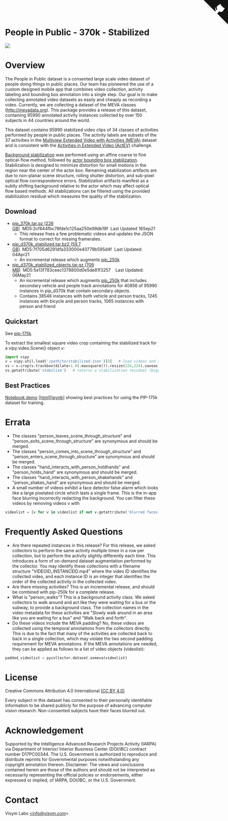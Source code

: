 <a href="https://github.com/visym/collector" class="github-corner" aria-label="View source on GitHub"><svg width="80" height="80" viewBox="0 0 250 250" style="fill:#151513; color:#fff; position: absolute; top: 0; border: 0; right: 0;" aria-hidden="true"><path d="M0,0 L115,115 L130,115 L142,142 L250,250 L250,0 Z"></path><path d="M128.3,109.0 C113.8,99.7 119.0,89.6 119.0,89.6 C122.0,82.7 120.5,78.6 120.5,78.6 C119.2,72.0 123.4,76.3 123.4,76.3 C127.3,80.9 125.5,87.3 125.5,87.3 C122.9,97.6 130.6,101.9 134.4,103.2" fill="currentColor" style="transform-origin: 130px 106px;" class="octo-arm"></path><path d="M115.0,115.0 C114.9,115.1 118.7,116.5 119.8,115.4 L133.7,101.6 C136.9,99.2 139.9,98.4 142.2,98.6 C133.8,88.0 127.5,74.4 143.8,58.0 C148.5,53.4 154.0,51.2 159.7,51.0 C160.3,49.4 163.2,43.6 171.4,40.1 C171.4,40.1 176.1,42.5 178.8,56.2 C183.1,58.6 187.2,61.8 190.9,65.4 C194.5,69.0 197.7,73.2 200.1,77.6 C213.8,80.2 216.3,84.9 216.3,84.9 C212.7,93.1 206.9,96.0 205.4,96.6 C205.1,102.4 203.0,107.8 198.3,112.5 C181.9,128.9 168.3,122.5 157.7,114.1 C157.9,116.9 156.7,120.9 152.7,124.9 L141.0,136.5 C139.8,137.7 141.6,141.9 141.8,141.8 Z" fill="currentColor" class="octo-body"></path></svg></a>

# People in Public - 370k - Stabilized

![](../pip_175k_stabilized/pip_175k_stabilized.webp)

# Overview

The People in Public dataset is a consented large scale video dataset of people doing things in public places.  Our team has pioneered the use of a 
custom designed mobile app that combines video collection, activity labeling and bounding box annotation into a single step.  Our goal is to 
make collecting annotated video datasets as easily and cheaply as recording a video.  Currently, we are collecting a dataset of the MEVA 
classes (http://mevadata.org).  This package provides a release of this dataset, containing 95990 annotated activity instances collected by 
over 150 subjects in 44 countries around the world. 

This dataset contains 95990 stabilized video clips of 34 classes of activities performed by people in public places.  The activity labels are subsets of the 37 activities in the [Multiview Extended Video with Activities (MEVA)](https://mevadata.org) dataset and is consistent with the [Activities in Extended Video (ActEV)](https://actev.nist.gov/) challenge.  

[Background stabilization](https://github.com/visym/vipy/blob/bc20f6f32492badd181faa0ccf7b0029f1f63fee/vipy/flow.py#L307-L328) was performed using an affine coarse to fine optical-flow method, followed by [actor bounding box stabilization](https://github.com/visym/collector/blob/adc5486c7f88291b77f9a707a78763c2b5958406/pycollector/detection.py#L177-L236).  Stabilization is designed to minimize distortion for small motions in the region near the center of the actor box.  Remaining stabilization artifacts are due to non-planar scene structure, rolling shutter distortion, and sub-pixel optical flow correspondence errors.  Stabilization artifacts manifest as a subtly shifting background relative to the actor which may affect optical flow based methods.  All stabilizations can be filtered using the provided stabilization residual which measures the quality of the stabilization.  

## Download

* [pip_370k.tar.gz (226 GB)](https://dl.dropboxusercontent.com/s/fai9ontpmx4xv9i/pip_370k.tar.gz)&nbsp;&nbsp;MD5:2cf844fbc78fde1c125aa250e99db19f&nbsp;&nbsp;Last Updated 16Sep21
    * This release fixes a few problematic videos and updates the JSON format to correct for missing framerates.  
* [pip_d370k_stabilized.tar.bz2 (59.7 GB)](https://dl.dropboxusercontent.com/s/vxjik8a01lp6uif/pip_d370k_stabilized.tar.bz2)&nbsp;&nbsp;MD5:7f705d6291dfa333000e40779b595d4f&nbsp;&nbsp;Last Updated: 04Apr21
    * An incremental release which augments [pip_250k](https://github.com/visym/collector/tree/master/docs/pip_250k_stabilized)
* [pip_d370k_stabilized_objects.tar.gz (709 MB)](https://dl.dropboxusercontent.com/s/ip3w9fmt8d26h94/pip_d370k_stabilized_objects.tar.gz)&nbsp;&nbsp;MD5:5e13f783ceec1378800d0e5de81f3257&nbsp;&nbsp;&nbsp;&nbsp;Last Updated: 06May21
    * An incremental release which augments [pip_250k](https://github.com/visym/collector/tree/master/docs/pip_250k_stabilized) that includes secondary vehicle and people track annotations for 40856 of 95990 instances in pip_d370k that contain secondary objects.
    * Contains 38546 instances with both vehicle and person tracks, 1245 instances with bicycle and person tracks, 1065 instances with person and friend


## Quickstart

See [pip-175k](https://visym.github.io/collector/pip_175k/).

To extract the smallest square video crop containing the stabilized track for a vipy.video.Scene() object v:

```python
import vipy
v = vipy.util.load('/path/to/stabilized.json')[0]   # load videos and take one 
vs = v.crop(v.trackbox(dilate=1.0).maxsquare()).resize(224,224).saveas('/path/to/out.mp4')
vs.getattribute('stabilize')   # returns a stabilization residual (bigger is worse)
```


## Best Practices

[Notebook demo](https://htmlpreview.github.io/?https://github.com/visym/collector/blob/master/docs/pip_175k/best_practices.html)&nbsp;[[html]](https://htmlpreview.github.io/?https://github.com/visym/collector/blob/master/docs/pip_175k/best_practices.html)[[ipynb]](https://github.com/visym/collector/blob/master/docs/pip_175k/best_practices.ipynb) showing best practices for using the PIP-175k dataset for training.
 
# Errata

* The classes "person_leaves_scene_through_structure" and "person_exits_scene_through_structure" are synonymous and should be merged.  
* The classes "person_comes_into_scene_through_structure" and "person_enters_scene_through_structure" are synonymous and should be merged.
* The classes "hand_interacts_with_person_holdhands" and "person_holds_hand" are synonymous and should be merged.
* The classes "hand_interacts_with_person_shakehands" and "person_shakes_hand" are synonymous and should be merged.
* A small number of videos exhibit a face detector false alarm which looks like a large pixelated circle which lasts a single frame.  This is the in-app face blurring incorrectly redacting the background.  You can filter these videos by removing videos v with 

```python
videolist = [v for v in videolist if not v.getattribute('blurred faces') > 0]

```
# Frequently Asked Questions

* Are there repeated instances in this release?  For this release, we asked collectors to perform the same activity multiple times in a row per collection, but to perform the activity slightly differently each time.  This introduces a form of on-demand dataset augmentation performed by the collector.  You may identify these collections with a filename structure "VIDEOID_INSTANCEID.mp4" where the video ID identifies the collected video, and each instance ID is an integer that identifies the order of the collected activity in the collected video.  
* Are there missing activities?  This is an incremental release, and should be combined with pip-250k for a complete release.
* What is "person_walks"?  This is a background activity class.  We asked collectors to walk around and act like they were waiting for a bus or the subway, to provide a background class.  The collection names in the video metadata for these activities are "Slowly walk around in an area like you are waiting for a bus" and "Walk back and forth".    
* Do these videos include the MEVA padding?  No, these videos are collected using the temporal annotations from the collectors directly.  This is due to the fact that many of the activities are collected back to back in a single collection, which may violate the two second padding requirement for MEVA annotations.  If the MEVA annotations are needed, they can be applied as follows to a list of video objects (videolist):

```python
padded_videolist = pycollector.dataset.asmeva(videolist)
```

# License

Creative Commons Attribution 4.0 International [(CC BY 4.0)](https://creativecommons.org/licenses/by/4.0/)

Every subject in this dataset has consented to their personally identifable information to be shared publicly for the purpose of advancing computer vision research.  Non-consented subjects have their faces blurred out.  

# Acknowledgement

Supported by the Intelligence Advanced Research Projects Activity (IARPA) via Department of Interior/ Interior Business Center (DOI/IBC) contract number D17PC00344. The U.S. Government is authorized to reproduce and distribute reprints for Governmental purposes notwithstanding any copyright annotation thereon. Disclaimer: The views and conclusions contained herein are those of the authors and should not be interpreted as necessarily representing the official policies or endorsements, either expressed or implied, of IARPA, DOI/IBC, or the U.S. Government.

# Contact

Visym Labs <a href="mailto:info@visym.com">&lt;info@visym.com&gt;</a>

